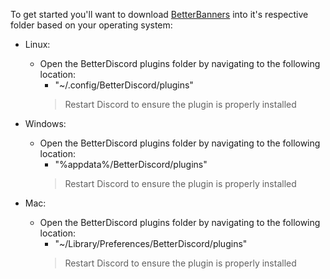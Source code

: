 To get started you'll want to download [BetterBanners](https://raw.githubusercontent.com/Bettlee/BetterBanners/main/src/BetterBanners.plugin.js) into it's respective folder based on your operating system:

- Linux:
    - Open the BetterDiscord plugins folder by navigating to the following location:
        - "~/.config/BetterDiscord/plugins"
        > Restart Discord to ensure the plugin is properly installed

- Windows:
    - Open the BetterDiscord plugins folder by navigating to the following location:
        - "%appdata%/BetterDiscord/plugins"
        > Restart Discord to ensure the plugin is properly installed

- Mac:
    - Open the BetterDiscord plugins folder by navigating to the following location:
        - "~/Library/Preferences/BetterDiscord/plugins"
        > Restart Discord to ensure the plugin is properly installed
